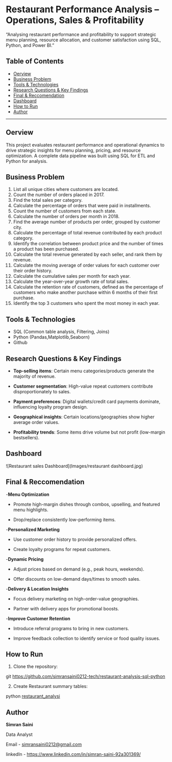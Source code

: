 # Restaurant Performance Analysis – Operations, Sales & Profitability 
“Analysing restaurant performance and profitability to support strategic menu planning, resource allocation, and customer satisfaction using SQL, Python, and Power BI.”

## Table of Contents
 - [Oerview](#overview)
- [Business Problem](#business-problem)
- [Tools & Technologies](#tools--technologies)
- [Research Questions & Key Findings](#research-questions--key-findings)
- [Final & Reccomendation](#Final--Reccomendation)
- [Dashboard](#dashboard)
- [How to Run](#how-to-run)
- [Author](#author)

----
## Oerview

This project evaluates restaurant performance and operational dynamics to drive strategic insights for menu planning, pricing, and resource optimization. A complete data pipeline was built using SQL for ETL and Python for analysis.


## Business Problem

1. List all unique cities where customers are located.
2. Count the number of orders placed in 2017.
3. Find the total sales per category.
4. Calculate the percentage of orders that were paid in installments.
5. Count the number of customers from each state. 
6. Calculate the number of orders per month in 2018.
7. Find the average number of products per order, grouped by customer city.
8. Calculate the percentage of total revenue contributed by each product category.
9. Identify the correlation between product price and the number of times a product has been purchased.
10. Calculate the total revenue generated by each seller, and rank them by revenue.
11. Calculate the moving average of order values for each customer over their order history.
12. Calculate the cumulative sales per month for each year.
13. Calculate the year-over-year growth rate of total sales.
14. Calculate the retention rate of customers, defined as the percentage of customers who make another purchase within 6 months of their first purchase.
15. Identify the top 3 customers who spent the most money in each year.

## Tools & Technologies

- SQL  (Common table analysis, Filtering, Joins)
- Python (Pandas,Matplotlib,Seaborn)
- Github


## Research Questions & Key Findings

- **Top-selling items**: Certain menu categories/products generate the majority of revenue.

- **Customer segmentation**: High-value repeat customers contribute disproportionately to sales.

- **Payment preferences**: Digital wallets/credit card payments dominate, influencing loyalty program design.

- **Geographical insights**: Certain locations/geographies show higher average order values.

- **Profitability trends**: Some items drive volume but not profit (low-margin bestsellers).

## Dashboard
![Restaurant sales Dashboard](Images/restaurant dashboard.jpg)

## Final & Reccomendation
-**Menu Optimization**

- Promote high-margin dishes through combos, upselling, and featured menu highlights.

- Drop/replace consistently low-performing items.

-**Personalized Marketing**

- Use customer order history to provide personalized offers.

- Create loyalty programs for repeat customers.

-**Dynamic Pricing**

- Adjust prices based on demand (e.g., peak hours, weekends).

- Offer discounts on low-demand days/times to smooth sales.

-**Delivery & Location Insights**

- Focus delivery marketing on high-order-value geographies.

- Partner with delivery apps for promotional boosts.

-**Improve Customer Retention**

- Introduce referral programs to bring in new customers.

- Improve feedback collection to identify service or food quality issues.

## How to Run

1. Clone the repository:

git https://github.com/simransaini0212-tech/restaurant-analysis-sql-python

2. Create Restaurant  summary tables:

python [restaurant_analysi](resturant_analysis.ipynb)


## Author 

**Simran Saini**

Data Analyst

Email - simransaini0212@gmail.com

linkedIn - https://www.linkedin.com/in/simran-saini-92a301369/
